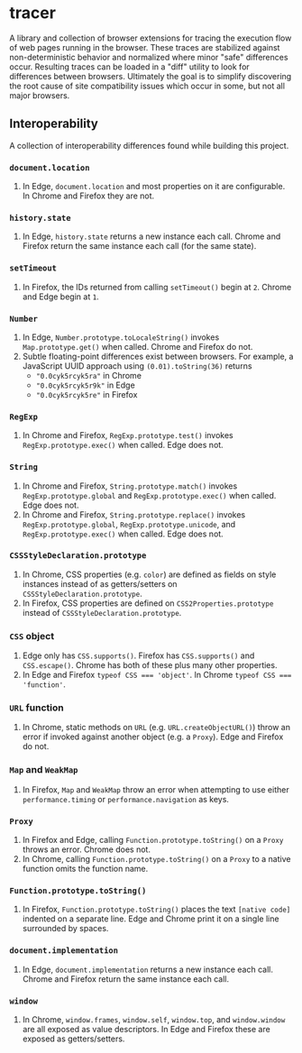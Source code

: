 # tracer

A library and collection of browser extensions for tracing the execution flow
of web pages running in the browser. These traces are stabilized against
non-deterministic behavior and normalized where minor "safe" differences occur.
Resulting traces can be loaded in a "diff" utility to look for differences
between browsers. Ultimately the goal is to simplify discovering the root cause
of site compatibility issues which occur in some, but not all major browsers.

## Interoperability

A collection of interoperability differences found while building this project.

### `document.location`

1. In Edge, `document.location` and most properties on it are configurable.
   In Chrome and Firefox they are not.

### `history.state`

1. In Edge, `history.state` returns a new instance each call.
   Chrome and Firefox return the same instance each call (for the same state).

### `setTimeout`

1. In Firefox, the IDs returned from calling `setTimeout()` begin at `2`.
   Chrome and Edge begin at `1`.

### `Number`

1. In Edge, `Number.prototype.toLocaleString()` invokes `Map.prototype.get()`
   when called. Chrome and Firefox do not.
2. Subtle floating-point differences exist between browsers.
   For example, a JavaScript UUID approach using `(0.01).toString(36)` returns
   * `"0.0cyk5rcyk5ra"` in Chrome
   * `"0.0cyk5rcyk5r9k"` in Edge
   * `"0.0cyk5rcyk5re"` in Firefox

### `RegExp`

1. In Chrome and Firefox, `RegExp.prototype.test()` invokes
   `RegExp.prototype.exec()` when called. Edge does not.

### `String`

1. In Chrome and Firefox, `String.prototype.match()` invokes
   `RegExp.prototype.global` and `RegExp.prototype.exec()` when called.
   Edge does not.
2. In Chrome and Firefox, `String.prototype.replace()` invokes
   `RegExp.prototype.global`, `RegExp.prototype.unicode`, and
   `RegExp.prototype.exec()` when called. Edge does not.

### `CSSStyleDeclaration.prototype`

1. In Chrome, CSS properties (e.g. `color`) are defined as fields on style
   instances instead of as getters/setters on `CSSStyleDeclaration.prototype`.
2. In Firefox, CSS properties are defined on `CSS2Properties.prototype`
   instead of `CSSStyleDeclaration.prototype`.

### `CSS` object

1. Edge only has `CSS.supports()`. Firefox has `CSS.supports()` and
   `CSS.escape()`. Chrome has both of these plus many other properties.
2. In Edge and Firefox `typeof CSS === 'object'`.
   In Chrome `typeof CSS === 'function'`.

### `URL` function

1. In Chrome, static methods on `URL` (e.g. `URL.createObjectURL()`) throw an
   error if invoked against another object (e.g. a `Proxy`).
   Edge and Firefox do not.

### `Map` and `WeakMap`

1. In Firefox, `Map` and `WeakMap` throw an error when attempting to use either
   `performance.timing` or `performance.navigation` as keys.

### `Proxy`

1. In Firefox and Edge, calling `Function.prototype.toString()` on a `Proxy`
   throws an error. Chrome does not.
2. In Chrome, calling `Function.prototype.toString()` on a `Proxy` to a native
   function omits the function name.

### `Function.prototype.toString()`

1. In Firefox, `Function.prototype.toString()` places the text `[native code]`
   indented on a separate line. Edge and Chrome print it on a single line
   surrounded by spaces.

### `document.implementation`

1. In Edge, `document.implementation` returns a new instance each call.
   Chrome and Firefox return the same instance each call.

### `window`

1. In Chrome, `window.frames`, `window.self`, `window.top`, and `window.window`
   are all exposed as value descriptors. In Edge and Firefox these are exposed
   as getters/setters.

